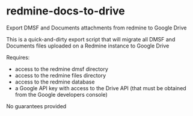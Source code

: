 # redmine-docs-to-drive
Export DMSF and Documents attachments from redmine to Google Drive

This is a quick-and-dirty export script that will migrate all DMSF and Documents files uploaded on a Redmine instance to Google Drive

Requires:
* access to the redmine dmsf directory
* access to the redmine files directory
* access to the redmine database
* a Google API key with access to the Drive API (that must be obtained from the Google developers console)

No guarantees provided
